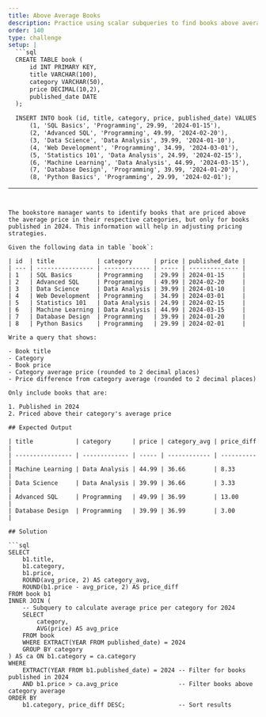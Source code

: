 ```yaml
---
title: Above Average Books
description: Practice using scalar subqueries to find books above average price in their category
order: 140
type: challenge
setup: |
  ```sql
  CREATE TABLE book (
      id INT PRIMARY KEY,
      title VARCHAR(100),
      category VARCHAR(50),
      price DECIMAL(10,2),
      published_date DATE
  );

  INSERT INTO book (id, title, category, price, published_date) VALUES
      (1, 'SQL Basics', 'Programming', 29.99, '2024-01-15'),
      (2, 'Advanced SQL', 'Programming', 49.99, '2024-02-20'),
      (3, 'Data Science', 'Data Analysis', 39.99, '2024-01-10'),
      (4, 'Web Development', 'Programming', 34.99, '2024-03-01'),
      (5, 'Statistics 101', 'Data Analysis', 24.99, '2024-02-15'),
      (6, 'Machine Learning', 'Data Analysis', 44.99, '2024-03-15'),
      (7, 'Database Design', 'Programming', 39.99, '2024-01-20'),
      (8, 'Python Basics', 'Programming', 29.99, '2024-02-01');
  ```
---
```


The bookstore manager wants to identify books that are priced above the average price in their respective categories, but only for books published in 2024. This information will help in adjusting pricing strategies.

Given the following data in table `book`:

| id  | title            | category      | price | published_date |
| --- | ---------------- | ------------- | ----- | -------------- |
| 1   | SQL Basics       | Programming   | 29.99 | 2024-01-15     |
| 2   | Advanced SQL     | Programming   | 49.99 | 2024-02-20     |
| 3   | Data Science     | Data Analysis | 39.99 | 2024-01-10     |
| 4   | Web Development  | Programming   | 34.99 | 2024-03-01     |
| 5   | Statistics 101   | Data Analysis | 24.99 | 2024-02-15     |
| 6   | Machine Learning | Data Analysis | 44.99 | 2024-03-15     |
| 7   | Database Design  | Programming   | 39.99 | 2024-01-20     |
| 8   | Python Basics    | Programming   | 29.99 | 2024-02-01     |

Write a query that shows:

- Book title
- Category
- Book price
- Category average price (rounded to 2 decimal places)
- Price difference from category average (rounded to 2 decimal places)

Only include books that are:

1. Published in 2024
2. Priced above their category's average price

## Expected Output

| title            | category      | price | category_avg | price_diff |
| ---------------- | ------------- | ----- | ------------ | ---------- |
| Machine Learning | Data Analysis | 44.99 | 36.66        | 8.33       |
| Data Science     | Data Analysis | 39.99 | 36.66        | 3.33       |
| Advanced SQL     | Programming   | 49.99 | 36.99        | 13.00      |
| Database Design  | Programming   | 39.99 | 36.99        | 3.00       |

## Solution

```sql
SELECT
    b1.title,
    b1.category,
    b1.price,
    ROUND(avg_price, 2) AS category_avg,
    ROUND(b1.price - avg_price, 2) AS price_diff
FROM book b1
INNER JOIN (
    -- Subquery to calculate average price per category for 2024
    SELECT
        category,
        AVG(price) AS avg_price
    FROM book
    WHERE EXTRACT(YEAR FROM published_date) = 2024
    GROUP BY category
) AS ca ON b1.category = ca.category
WHERE
    EXTRACT(YEAR FROM b1.published_date) = 2024 -- Filter for books published in 2024
    AND b1.price > ca.avg_price                 -- Filter books above category average
ORDER BY
    b1.category, price_diff DESC;               -- Sort results
```
